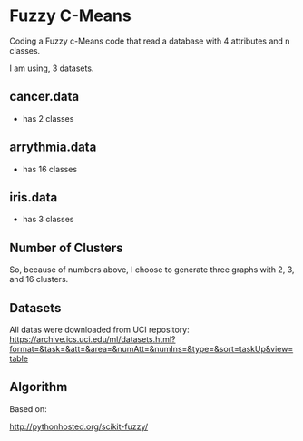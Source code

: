 # Fuzzy C-Means

Coding a Fuzzy c-Means code that read a database with 4 attributes and n classes.

I am using, 3 datasets.

## cancer.data

- has 2 classes

## arrythmia.data

- has 16 classes

## iris.data

- has 3 classes

## Number of Clusters

So, because of numbers above, I choose to generate three graphs with 2, 3, and 16 clusters.

## Datasets

All datas were downloaded from UCI repository: https://archive.ics.uci.edu/ml/datasets.html?format=&task=&att=&area=&numAtt=&numIns=&type=&sort=taskUp&view=table

## Algorithm

Based on:

http://pythonhosted.org/scikit-fuzzy/
